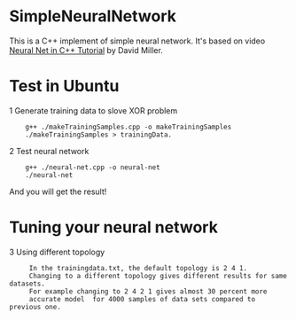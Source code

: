 # SimpleNeuralNetwork
This is a C++ implement of simple neural network. It's based on video [Neural Net in C++ Tutorial](https://vimeo.com/19569529) by David Miller.
# Test in Ubuntu
1 Generate training data to slove XOR problem
```
    g++ ./makeTrainingSamples.cpp -o makeTrainingSamples
    ./makeTrainingSamples > trainingData.
```
2 Test neural network
```
    g++ ./neural-net.cpp -o neural-net
    ./neural-net
```
And you will get the result!
# Tuning your neural network 
3 Using different topology 
```
     In the trainingdata.txt, the default topology is 2 4 1.
     Changing to a different topology gives different results for same datasets.
     For example changing to 2 4 2 1 gives almost 30 percent more
     accurate model  for 4000 samples of data sets compared to previous one.
```
